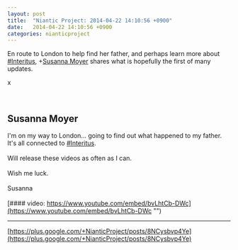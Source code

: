 ```yaml
---
layout: post
title:  "Niantic Project: 2014-04-22 14:10:56 +0900"
date:   2014-04-22 14:10:56 +0900
categories: nianticproject
---
```

En route to London to help find her father, and perhaps learn more about [#Interitus](https://plus.google.com/s/%23Interitus ""), +[Susanna Moyer](https://plus.google.com/101560858827970533247 "") shares what is hopefully the first of many updates.

x<div class="shared"><br /><h2>Susanna Moyer</h2>I'm on my way to London... going to find out what happened to my father. It's all connected to <a rel="nofollow" class="ot-hashtag" href="https://plus.google.com/s/%23Interitus">#Interitus</a>.<br /><br />Will release these videos as often as I can.<br /><br />Wish me luck.<br /><br />Susanna<br /><br /></div>
[#### video: https://www.youtube.com/embed/bvLhtCb-DWc](https://www.youtube.com/embed/bvLhtCb-DWc "")
- - -
[https://plus.google.com/+NianticProject/posts/8NCysbvp4Ye](https://plus.google.com/+NianticProject/posts/8NCysbvp4Ye)
